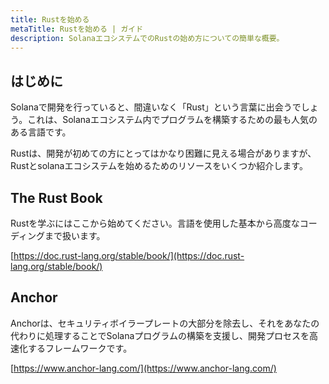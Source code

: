 ```yaml
---
title: Rustを始める
metaTitle: Rustを始める | ガイド
description: SolanaエコシステムでのRustの始め方についての簡単な概要。
---
```


## はじめに

Solanaで開発を行っていると、間違いなく「Rust」という言葉に出会うでしょう。これは、Solanaエコシステム内でプログラムを構築するための最も人気のある言語です。

Rustは、開発が初めての方にとってはかなり困難に見える場合がありますが、Rustとsolanaエコシステムを始めるためのリソースをいくつか紹介します。

## The Rust Book

Rustを学ぶにはここから始めてください。言語を使用した基本から高度なコーディングまで扱います。

[https://doc.rust-lang.org/stable/book/](https://doc.rust-lang.org/stable/book/)

## Anchor

Anchorは、セキュリティボイラープレートの大部分を除去し、それをあなたの代わりに処理することでSolanaプログラムの構築を支援し、開発プロセスを高速化するフレームワークです。

[https://www.anchor-lang.com/](https://www.anchor-lang.com/)